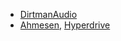 - [DirtmanAudio](https://dirtmanaudio.com/)
- [Ahmesen](https://ahmesen.com/), [Hyperdrive](https://hy.pr)
